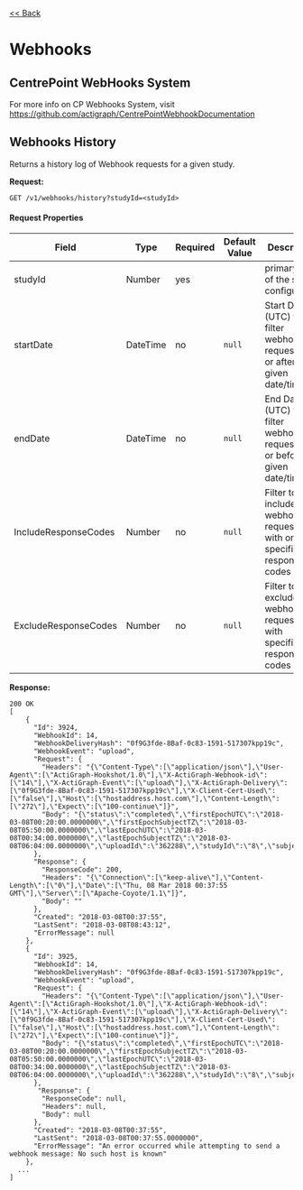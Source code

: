[<< Back](/README.md)


Webhooks
===

CentrePoint WebHooks System
-------------------
For more info on CP Webhooks System, visit https://github.com/actigraph/CentrePointWebhookDocumentation

Webhooks History
---

Returns a history log of Webhook requests for a given study.

**Request:**

    GET /v1/webhooks/history?studyId=<studyId>

#### Request Properties ####

Field|Type|Required|Default Value|Description|Example Request URI
|-----|----|---------|------------|-----------|-------------------|
studyId|Number|yes||primary key of the study configuration|/v1/webhooks/history?studyId={studyId}
startDate|DateTime|no|`null`|Start Date (UTC) to filter webhook requests on or after the given date/time|/v1/webhooks/history?studyId={studyId}&startDate=YYYY-MM-DDTHH:MM:SS|
endDate|DateTime|no|`null`|End  Date (UTC) to filter webhook requests on or before the given date/time|/v1/webhooks/history?studyId={studyId}&endDate=YYYY-MM-DDTHH:MM:SS
IncludeResponseCodes|Number|no|`null`|Filter to include webhooks requests with only specified response codes|/v1/webhooks/history?studyId={studyId}&IncludeResponseCodes=200
ExcludeResponseCodes|Number|no|`null`|Filter to exclude webhook requests with specified response codes|/v1/webhooks/history?studyId={studyId}&ExcludeResponseCodes=200



**Response:**
    
    200 OK
    [
        {
          "Id": 3924,
          "WebhookId": 14,
          "WebhookDeliveryHash": "0f9G3fde-8Baf-0c83-1591-517307kpp19c",
          "WebhookEvent": "upload",
          "Request": {
            "Headers": "{\"Content-Type\":[\"application/json\"],\"User-Agent\":[\"ActiGraph-Hookshot/1.0\"],\"X-ActiGraph-Webhook-id\":[\"14\"],\"X-ActiGraph-Event\":[\"upload\"],\"X-ActiGraph-Delivery\":[\"0f9G3fde-8Baf-0c83-1591-517307kpp19c\"],\"X-Client-Cert-Used\":[\"false\"],\"Host\":[\"hostaddress.host.com\"],\"Content-Length\":[\"272\"],\"Expect\":[\"100-continue\"]}",
            "Body": "{\"status\":\"completed\",\"firstEpochUTC\":\"2018-03-08T00:20:00.0000000\",\"firstEpochSubjectTZ\":\"2018-03-08T05:50:00.0000000\",\"lastEpochUTC\":\"2018-03-08T00:34:00.0000000\",\"lastEpochSubjectTZ\":\"2018-03-08T06:04:00.0000000\",\"uploadId\":\"362288\",\"studyId\":\"8\",\"subjectId\":\"2358\"}"
          },
          "Response": {
            "ResponseCode": 200,
            "Headers": "{\"Connection\":[\"keep-alive\"],\"Content-Length\":[\"0\"],\"Date\":[\"Thu, 08 Mar 2018 00:37:55 GMT\"],\"Server\":[\"Apache-Coyote/1.1\"]}",
            "Body": ""
          },
          "Created": "2018-03-08T00:37:55",
          "LastSent": "2018-03-08T08:43:12",
          "ErrorMessage": null
        },
        {
          "Id": 3925,
          "WebhookId": 14,
          "WebhookDeliveryHash": "0f9G3fde-8Baf-0c83-1591-517307kpp19c",
          "WebhookEvent": "upload",
          "Request": {
            "Headers": "{\"Content-Type\":[\"application/json\"],\"User-Agent\":[\"ActiGraph-Hookshot/1.0\"],\"X-ActiGraph-Webhook-id\":[\"14\"],\"X-ActiGraph-Event\":[\"upload\"],\"X-ActiGraph-Delivery\":[\"0f9G3fde-8Baf-0c83-1591-517307kpp19c\"],\"X-Client-Cert-Used\":[\"false\"],\"Host\":[\"hostaddress.host.com\"],\"Content-Length\":[\"272\"],\"Expect\":[\"100-continue\"]}",
            "Body": "{\"status\":\"completed\",\"firstEpochUTC\":\"2018-03-08T00:20:00.0000000\",\"firstEpochSubjectTZ\":\"2018-03-08T05:50:00.0000000\",\"lastEpochUTC\":\"2018-03-08T00:34:00.0000000\",\"lastEpochSubjectTZ\":\"2018-03-08T06:04:00.0000000\",\"uploadId\":\"362288\",\"studyId\":\"8\",\"subjectId\":\"2358\"}"
          },
           "Response": {
            "ResponseCode": null,
            "Headers": null,
            "Body": null
          },
          "Created": "2018-03-08T00:37:55",
          "LastSent": "2018-03-08T00:37:55.0000000",
          "ErrorMessage": "An error occurred while attempting to send a webhook message: No such host is known"
        },
      ...
    ]
